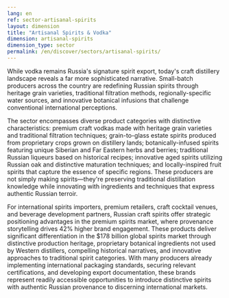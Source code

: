 ```yaml
---
lang: en
ref: sector-artisanal-spirits
layout: dimension
title: "Artisanal Spirits & Vodka"
dimension: artisanal-spirits
dimension_type: sector
permalink: /en/discover/sectors/artisanal-spirits/
---
```


While vodka remains Russia's signature spirit export, today's craft distillery landscape reveals a far more sophisticated narrative. Small-batch producers across the country are redefining Russian spirits through heritage grain varieties, traditional filtration methods, regionally-specific water sources, and innovative botanical infusions that challenge conventional international perceptions.

The sector encompasses diverse product categories with distinctive characteristics: premium craft vodkas made with heritage grain varieties and traditional filtration techniques; grain-to-glass estate spirits produced from proprietary crops grown on distillery lands; botanically-infused spirits featuring unique Siberian and Far Eastern herbs and berries; traditional Russian liqueurs based on historical recipes; innovative aged spirits utilizing Russian oak and distinctive maturation techniques; and locally-inspired fruit spirits that capture the essence of specific regions. These producers are not simply making spirits—they're preserving traditional distillation knowledge while innovating with ingredients and techniques that express authentic Russian terroir.

For international spirits importers, premium retailers, craft cocktail venues, and beverage development partners, Russian craft spirits offer strategic positioning advantages in the premium spirits market, where provenance storytelling drives 42% higher brand engagement. These products deliver significant differentiation in the $178 billion global spirits market through distinctive production heritage, proprietary botanical ingredients not used by Western distillers, compelling historical narratives, and innovative approaches to traditional spirit categories. With many producers already implementing international packaging standards, securing relevant certifications, and developing export documentation, these brands represent readily accessible opportunities to introduce distinctive spirits with authentic Russian provenance to discerning international markets.
